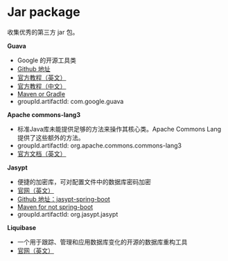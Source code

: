 # Jar package

收集优秀的第三方 jar 包。

**Guava**

- Google 的开源工具类
- [Github 地址](https://github.com/google/guava)
- [官方教程（英文）](https://github.com/google/guava/wiki)
- [官方教程（中文）](https://wizardforcel.gitbooks.io/guava-tutorial/content/1.html)
- [Maven or Gradle](https://github.com/google/guava/wiki/UseGuavaInYourBuild)
- groupId.artifactId: com.google.guava

**Apache commons-lang3**

- 标准Java库未能提供足够的方法来操作其核心类。Apache Commons Lang提供了这些额外的方法。
- groupId.artifactId: org.apache.commons.commons-lang3
- [官方文档（英文）](http://commons.apache.org/proper/commons-lang/index.html)

**Jasypt**

- 便捷的加密库，可对配置文件中的数据库密码加密
- [官网（英文）](http://www.jasypt.org)
- [Github 地址：jasypt-spring-boot](https://github.com/ulisesbocchio/jasypt-spring-boot)
- [Maven for not spring-boot](http://www.jasypt.org/maven.html)
- groupId.artifactId: org.jasypt.jasypt

**Liquibase**

- 一个用于跟踪、管理和应用数据库变化的开源的数据库重构工具
- [官网（英文）](http://www.liquibase.org)




